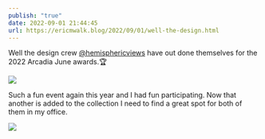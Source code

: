 ```yaml
---
publish: "true"
date: 2022-09-01 21:44:45
url: https://ericmwalk.blog/2022/09/01/well-the-design.html
---
```

Well the design crew [@hemisphericviews](https://micro.blog/hemisphericviews)   have out done themselves for the 2022 Arcadia June awards.🏆

![](https://ericmwalk.blog/uploads/2022/05017eee77.jpg)

Such a fun event again this year and I had fun participating. Now that another is added to the collection I need to find a great spot for both of them in my office.

![](https://ericmwalk.blog/uploads/2022/47171c1976.jpg)